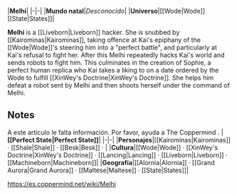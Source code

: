 |**Melhi**|
|-|-|
|**Mundo natal**|*Desconocido*|
|**Universo**|[[Wode\|Wode]] [[State\|States]]|

**Melhi** is a [[Liveborn\|Liveborn]] hacker.
She is snubbed by [[Kairominas\|Kairominas]], taking offence at Kai's epiphany of the [[Wode\|Wode]]'s steering him into a "perfect battle", and particularly at Kai's refusal to fight her. After this Melhi repeatedly hacks Kai's world and sends robots to fight him. This culminates in the creation of Sophie, a perfect human replica who Kai takes a liking to on a date ordered by the Wode to fulfill [[XinWey's Doctrine\|XinWey's Doctrine]]. She helps him defeat a robot sent by Melhi and then shoots herself under the command of Melhi.

## Notes

A este artículo le falta información. Por favor, ayuda a The Coppermind .
|**[[Perfect State\|Perfect State]]**|
|-|-|
|**Personajes**|[[Kairominas\|Kairominas]] · [[Shale\|Shale]] · [[Besk\|Besk]] · |
|**Cultura**|[[Wode\|Wode]] · [[XinWey's Doctrine\|XinWey's Doctrine]] · [[Lancing\|Lancing]] · [[Liveborn\|Liveborn]] · [[Machineborn\|Machineborn]]|
|**Geografía**|[[Alornia\|Alornia]] · [[Grand Aurora\|Grand Aurora]] · [[Maltese\|Maltese]] · [[State\|States]]|



https://es.coppermind.net/wiki/Melhi